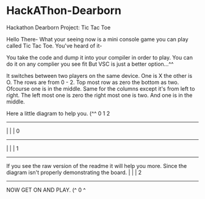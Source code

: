 # HackAThon-Dearborn
Hackathon Dearborn Project: Tic Tac Toe

Hello There-
What your seeing now is a mini console game you can play called Tic Tac Toe.
You've heard of it-

You take the code and dump it into your compiler in order to play. You can do it on any complier you see fit
But VSC is just a better option...^^

It switches between two players on the same device. 
One is X the other is O.
The rows are from 0 - 2. Top most row as zero the bottom as two. Ofcourse one is in the middle.
Same for the columns except it's from left to right. 
The left most one is zero the right most one is two. And one is in the middle. 

Here a little diagram to help you. (^^ 
0      1      2
_______________
|      |      |   0 
_______________
|      |      |   1
______________


If you see the raw version of the readme it will help you more. Since the diagram isn't properly demonstrating the board.
|      |      |   2 
_______________

NOW GET ON AND PLAY. (^ 0 ^


